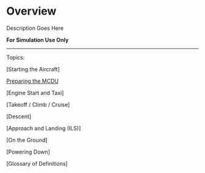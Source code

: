 # Overview

Description Goes Here

**For Simulation Use Only**

---

Topics:

[Starting the Aircraft]

[Preparing the MCDU](preparing-mcdu.md)

[Engine Start and Taxi]

[Takeoff / Climb / Cruise]

[Descent]

[Approach and Landing (ILS)]

[On the Ground]

[Powering Down]

[Glossary of Definitions]
